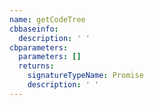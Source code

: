 ```yaml
---
name: getCodeTree
cbbaseinfo:
  description: ' '
cbparameters:
  parameters: []
  returns:
    signatureTypeName: Promise
    description: ' '
---
```

<CBBaseInfo/> 
 <CBParameters/>